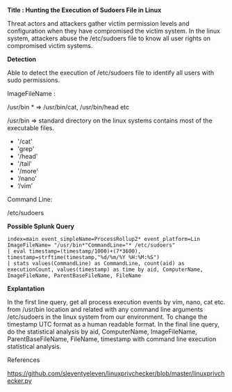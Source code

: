 ﻿**Title : Hunting the Execution of Sudoers File in Linux**

Threat actors and attackers gather victim permission levels and configuration when they have compromised the victim system. In the linux system, attackers abuse the /etc/sudoers file to know all user rights on compromised victim systems. 

**Detection**

Able to detect the execution of /etc/sudoers file to identify all users with sudo permissions.

ImageFileName :

/usr/bin * => /usr/bin/cat, /usr/bin/head etc 

/usr/bin => standard directory on the linux systems contains most of the executable files.

- '/cat'
- 'grep'
- '/head'
- '/tail'
- '/more'
- ‘/nano’
- ‘/vim’

Command Line: 

/etc/sudoers

**Possible Splunk Query** 

    index=main event_simpleName=ProcessRollup2* event_platform=Lin ImageFileName= "/usr/bin*"CommandLine="* /etc/sudoers"
    | eval timestamp=(timestamp/1000)+(7*3600), timestamp=strftime(timestamp,"%d/%m/%Y %H:%M:%S") 
    | stats values(CommandLine) as CommandLine, count(aid) as executionCount, values(timestamp) as time by aid, ComputerName, ImageFileName, ParentBaseFileName, FileName

**Explantation** 

In the first line query, get all process execution events by vim, nano, cat etc. from /usr/bin location and related with any command line arguments  /etc/sudoers in the linux system from our environment. 
To change the timestamp UTC format as a human readable format. 
In the final line query, do the statistical analysis by aid, ComputerName, ImageFileName, ParentBaseFileName, FileName, timestamp with command line execution statistical analysis.  

References

https://github.com/sleventyeleven/linuxprivchecker/blob/master/linuxprivchecker.py 



